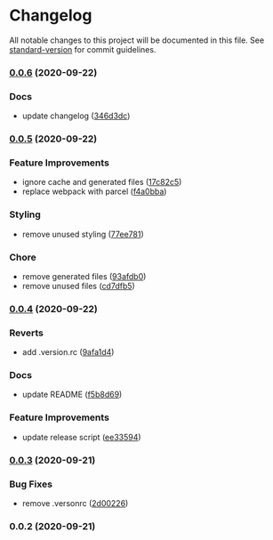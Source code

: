 # Changelog

All notable changes to this project will be documented in this file. See [standard-version](https://github.com/conventional-changelog/standard-version) for commit guidelines.

### [0.0.6](https://github.com/rowdyrabouw/11ty-starter/compare/v0.0.5...v0.0.6) (2020-09-22)


### Docs

* update changelog ([346d3dc](https://github.com/rowdyrabouw/11ty-starter/commit/346d3dc4a54c9c99dadea8576124bfecb248afb2))

### [0.0.5](https://github.com/rowdyrabouw/11ty-starter/compare/v0.0.4...v0.0.5) (2020-09-22)

### Feature Improvements

- ignore cache and generated files ([17c82c5](https://github.com/rowdyrabouw/11ty-starter/commit/17c82c523eb624ccbed76f7aefa154fa75dd2092))
- replace webpack with parcel ([f4a0bba](https://github.com/rowdyrabouw/11ty-starter/commit/f4a0bba1e785936819f0dc176c8de98d15b82731))

### Styling

- remove unused styling ([77ee781](https://github.com/rowdyrabouw/11ty-starter/commit/77ee781c5959c49e29e7e1e24ad655b734495361))

### Chore

- remove generated files ([93afdb0](https://github.com/rowdyrabouw/11ty-starter/commit/93afdb0c3f749b135edae95e5dcb79bc5686f96e))
- remove unused files ([cd7dfb5](https://github.com/rowdyrabouw/11ty-starter/commit/cd7dfb5c8317ede40c4c2803abd49e773652046e))

### [0.0.4](https://github.com/rowdyrabouw/11ty-starter/compare/v0.0.3...v0.0.4) (2020-09-22)

### Reverts

- add .version.rc ([9afa1d4](https://github.com/rowdyrabouw/11ty-starter/commit/9afa1d4203d970f361554d608c8c939bdc69fa2b))

### Docs

- update README ([f5b8d69](https://github.com/rowdyrabouw/11ty-starter/commit/f5b8d6961351810c758a6c464d1f7f8b1d3381e7))

### Feature Improvements

- update release script ([ee33594](https://github.com/rowdyrabouw/11ty-starter/commit/ee335945f2a2d53222a9036b172db48e62270c5d))

### [0.0.3](https://github.com/rowdyrabouw/11ty-starter/compare/v0.0.2...v0.0.3) (2020-09-21)

### Bug Fixes

- remove .versonrc ([2d00226](https://github.com/rowdyrabouw/11ty-starter/commit/2d002266e467d9c9f0b8696faa1096042e3bd136))

### 0.0.2 (2020-09-21)
